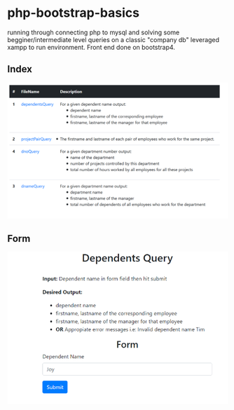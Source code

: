 # php-bootstrap-basics
running through connecting php to mysql and solving some begginer/intermediate level queries on a classic 
"company db" leveraged xampp to run environment. Front end done on bootstrap4. 

## Index 
![Alt text](./index-capture.png?raw=true)

## Form 
![Alt text](./form-capture.png?raw=true)
